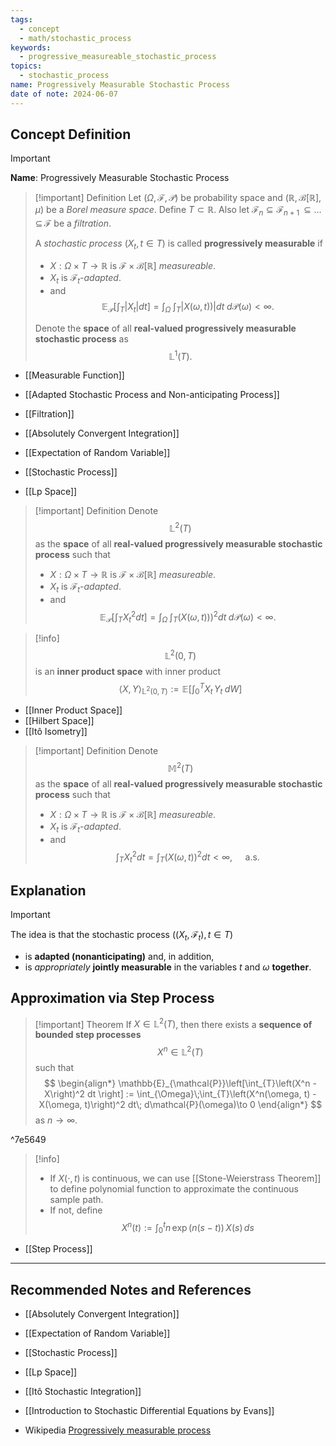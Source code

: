 ```yaml
---
tags:
  - concept
  - math/stochastic_process
keywords:
  - progressive_measureable_stochastic_process
topics:
  - stochastic_process
name: Progressively Measurable Stochastic Process
date of note: 2024-06-07
---
```


## Concept Definition

>[!important]
>**Name**: Progressively Measurable Stochastic Process

>[!important] Definition
>Let $(\Omega, \mathscr{F}, \mathcal{P})$ be probability space and $(\mathbb{R}, \mathcal{B}[\mathbb{R}], \mu)$ be a *Borel measure space*. Define $T \subset \mathbb{R}$. Also let $\mathscr{F}_{n} \subseteq \mathscr{F}_{n+1} \,{\subseteq}\ldots{\subseteq}\,\mathscr{F}$ be a *filtration*.
>
>A *stochastic process* $(X_{t}, t\in T)$ is called **progressively measurable** if 
>- $X: \Omega \times T \to \mathbb{R}$ is $\mathscr{F} \times \mathcal{B}[\mathbb{R}]$ *measureable*.
>- $X_{t}$ is $\mathscr{F}_{t}$-*adapted*. 
>- and
>$$
>\mathbb{E}_{\mathcal{P}}\left[ \int_{T} |X_{t}| dt \right] = \int_{\Omega}\;\int_{T} |X(\omega, t))| dt\; d\mathcal{P}(\omega)  < \infty.
>$$
>
>Denote the **space** of all **real-valued progressively measurable stochastic process** as $$\mathbb{L}^1(T).$$

- [[Measurable Function]]
- [[Adapted Stochastic Process and Non-anticipating Process]]
- [[Filtration]]

- [[Absolutely Convergent Integration]]
- [[Expectation of Random Variable]]
- [[Stochastic Process]]
- [[Lp Space]]


>[!important] Definition
>Denote $$\mathbb{L}^2(T)$$ as the **space** of all **real-valued progressively measurable stochastic process** such that 
>- $X: \Omega \times T \to \mathbb{R}$ is $\mathscr{F} \times \mathcal{B}[\mathbb{R}]$ *measureable*.
>- $X_{t}$ is $\mathscr{F}_{t}$-*adapted*. 
>- and
>$$
>\mathbb{E}_{\mathcal{P}}\left[ \int_{T} X_{t}^2 dt \right] = \int_{\Omega}\;\int_{T} (X(\omega, t)))^2 dt\; d\mathcal{P}(\omega)  < \infty.
>$$
>
>

>[!info]
>$$\mathbb{L}^2(0,T)$$ is an **inner product space** with inner product 
>$$
>\left\langle X , Y \right\rangle_{\mathbb{L}^2(0,T)} :=  \mathbb{E}\left[  \int_{0}^{T} X_{t}\,Y_{t}\;dW  \right] 
>$$

- [[Inner Product Space]]
- [[Hilbert Space]]
- [[Itô Isometry]]


>[!important] Definition
>Denote $$\mathbb{M}^2(T)$$ as the **space** of all **real-valued progressively measurable stochastic process** such that 
>- $X: \Omega \times T \to \mathbb{R}$ is $\mathscr{F} \times \mathcal{B}[\mathbb{R}]$ *measureable*.
>- $X_{t}$ is $\mathscr{F}_{t}$-*adapted*. 
>- and
>$$
>\int_{T} X_{t}^2 dt  = \int_{T} (X(\omega, t))^2 dt < \infty, \quad \text{ a.s.}
>$$
>
>


## Explanation

>[!important]
>The idea is that the stochastic process $((X_{t}, \mathscr{F}_{t}), t\in T)$ 
> - is **adapted (nonanticipating)** and, in addition, 
> - is *appropriately* **jointly measurable** in the variables $t$ and $\omega$ **together**.


## Approximation via Step Process

>[!important] Theorem
>If $X \in \mathbb{L}^2(T)$, then there exists a **sequence of bounded step processes** $$X^n \in \mathbb{L}^2(T)$$ such that 
>$$
>\begin{align*}
>\mathbb{E}_{\mathcal{P}}\left[\int_{T}\left(X^n - X\right)^2 dt \right] := \int_{\Omega}\;\int_{T}\left(X^n(\omega, t) - X(\omega, t)\right)^2 dt\; d\mathcal{P}(\omega)\to 0
>\end{align*}
>$$
>as $n\to \infty$.

^7e5649

>[!info]
>- If $X(\cdot, t)$ is continuous, we can use [[Stone-Weierstrass Theorem]] to define polynomial function to approximate the continuous sample path.
>- If not, define $$X^n(t) := \int_{0}^{t}n\,\exp(n(s -t))\,X(s)\,ds$$

- [[Step Process]]



-----------
##  Recommended Notes and References

- [[Absolutely Convergent Integration]]
- [[Expectation of Random Variable]]
- [[Stochastic Process]]
- [[Lp Space]]

- [[Itô Stochastic Integration]]

- [[Introduction to Stochastic Differential Equations by Evans]]
- Wikipedia [Progressively measurable process](https://en.wikipedia.org/wiki/Progressively_measurable_process)